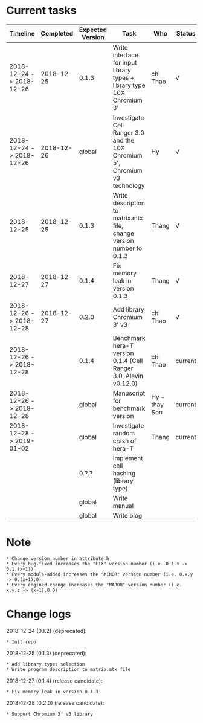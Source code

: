 # Current tasks

| Timeline                 | Completed  | Expected Version   | Task                                                                                  | Who                | Status  |
| ------------------------ | ---------- | ------------------ | ------------------------------------------------------------------------------------- | ------------------ | ------- |
| 2018-12-24 -> 2018-12-26 | 2018-12-25 | 0.1.3              | Write interface for input library types + library type 10X Chromium 3'                | chi Thao           | &#8730; |
| 2018-12-24 -> 2018-12-26 | 2018-12-26 | global             | Investigate Cell Ranger 3.0 and the 10X Chromium 5', Chromium v3 technology           | Hy                 | &#8730; |
| 2018-12-25               | 2018-12-25 | 0.1.3              | Write description to matrix.mtx file, change version number to 0.1.3                  | Thang              | &#8730; |
| 2018-12-27               | 2018-12-27 | 0.1.4              | Fix memory leak in version 0.1.3                                                      | Thang              | &#8730; |
| 2018-12-26 -> 2018-12-28 | 2018-12-27 | 0.2.0              | Add library Chromium 3' v3                                                            | chi Thao           | &#8730; |
| 2018-12-26 -> 2018-12-28 |            | 0.1.4              | Benchmark hera-T version 0.1.4 (Cell Ranger 3.0, Alevin v0.12.0)                      | chi Thao           | current |
| 2018-12-26 -> 2018-12-28 |            | global             | Manuscript for benchmark version                                                      | Hy + thay Son      | current |
| 2018-12-28 -> 2019-01-02 |            | global             | Investigate random crash of hera-T                                                    | Thang              | current |
|                          |            | 0.?.?              | Implement cell hashing (library type)                                                 |                    |         |
|                          |            | global             | Write manual                                                                          |                    |         |
|                          |            | global             | Write blog                                                                            |                    |         |

# Note

    * Change version number in attribute.h
    * Every bug-fixed increases the "FIX" version number (i.e. 0.1.x -> 0.1.(x+1))
    * Every module-added increases the "MINOR" version number (i.e. 0.x.y -> 0.(x+1).0)
    * Every engined-change increases the "MAJOR" version number (i.e. x.y.z -> (x+1).0.0)

# Change logs

2018-12-24 (0.1.2) (deprecated):

    * Init repo

2018-12-25 (0.1.3) (deprecated):

    * Add library types selection
    * Write program description to matrix.mtx file

2018-12-27 (0.1.4) (release candidate):

    * Fix memory leak in version 0.1.3
    
2018-12-28 (0.2.0) (release candidate):

    * Support Chromium 3' v3 library
